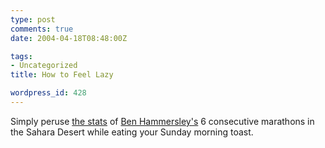 ```yaml
---
type: post
comments: true
date: 2004-04-18T08:48:00Z

tags:
- Uncategorized
title: How to Feel Lazy

wordpress_id: 428
---
```


Simply peruse [the stats](http://www.darbaroud.com/uk/html/mds/19mds/resultats/classements_liste2.asp?nom=hammersley&pays=&dossard=&prenom=&dpt=&equipe=&submit=Search) of [Ben Hammersley's](http://www.benhammersley.com/blogindex.html) 6 consecutive marathons in the Sahara Desert while eating your Sunday morning toast. 
